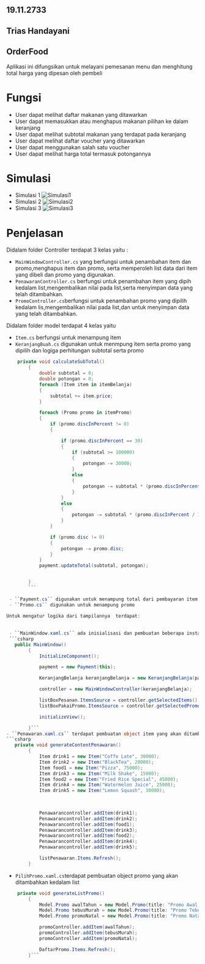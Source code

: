 ﻿## 19.11.2733
 ## Trias Handayani
 ## OrderFood
Aplikasi ini difungsikan untuk melayani pemesanan menu dan menghitung total harga yang dipesan oleh pembeli 

# Fungsi
- User dapat melihat daftar makanan yang ditawarkan
- User dapat memasukkan atau menghapus makanan pilihan ke dalam keranjang
- User dapat melihat subtotal makanan yang terdapat pada keranjang
- User dapat melihat daftar voucher yang ditawarkan
- User dapat menggunakan salah satu voucher
- User dapat melihat harga total termasuk potongannya
# Simulasi
- Simulasi 1
![Simulasi1](Simulasi1.png)
- Simulasi 2
![Simulasi2](Simulasi2.png)
- Simulasi 3
![Simulasi3](Simulasi3.png)

# Penjelasan 
Didalam folder Controller terdapat 3 kelas yaitu :

- ``MainWindowController.cs`` yang berfungsi untuk  penambahan item dan promo,menghapus item dan promo, serta memperoleh list data dari item yang dibeli dan promo yang digunakan.
- ``PenawaranController.cs`` berfungsi untuk penambahan item yang dipih kedalam list,mengembalikan nilai pada list,serta menyimpan data yang telah ditambahkan.
- ``PromoController.cs``berfungsi untuk penambahan promo yang dipilih kedalam lis,mengembalikan nilai pada list,dan untuk menyimpan data yang telah ditambahkan.


Didalam folder model terdapat 4 kelas yaitu


- ``Item.cs`` berfungsi untuk menampung item
- ``KeranjangBuah.cs`` digunakan untuk menmpung item serta promo yang dipilih dan logiga perhitungan subtotal serta promo
```csharp
    private void calculateSubTotal()
        {
            double subtotal = 0;
            double potongan = 0;
            foreach (Item item in itemBelanja)
            {
                subtotal += item.price;
            }

            foreach (Promo promo in itemPromo)
            {
                if (promo.discInPercent != 0)
                {

                    if (promo.discInPercent == 30)
                    {
                        if (subtotal >= 100000)
                        {
                            potongan -= 30000;
                        }
                        else
                        {
                            potongan -= subtotal * (promo.discInPercent / 100);
                        }
                    }
                    else
                    {
                        potongan -= subtotal * (promo.discInPercent / 100);
                    }
                }

                if (promo.disc != 0)
                {
                    potongan -= promo.disc;
                }
            }
            payment.updateTotal(subtotal, potongan);


        }
        ```
        
 - ``Payment.cs`` digunakan untuk menampung total dari pembayaran item 
 - ``Promo.cs`` digunakan untuk menampung promo
 
Untuk mengatur logika dari tampilannya  terdapat:
 
 
 - ``MainWindow.xaml.cs`` ada inisialisasi dan pembuatan beberapa instance serta kode untuk memasukkan data list promo dan item  kedalam listbox
 ```csharp 
   public MainWindow()
        {
            InitializeComponent();

            payment = new Payment(this);

            KeranjangBelanja keranjangBelanja = new KeranjangBelanja(payment, this);

            controller = new MainWindowController(keranjangBelanja);

            listBoxPesanan.ItemsSource = controller.getSelectedItems();
            listBoxPakaiPromo.ItemsSource = controller.getSelectedPromos();

            initializeView();

        }```
- ``Penawaran.xaml.cs`` terdapat pembuatan object item yang akan ditambahkan kedalam listbox
```csharp    
   private void generateContentPenawaran()
        {
            Item drink1 = new Item("Coffe Late", 30000);
            Item drink2 = new Item("BlackTea", 20000);
            Item food1 = new Item("Pizza", 75000);
            Item drink3 = new Item("Milk Shake", 15000);
            Item food2 = new Item("Fried Rice Special", 45000);
            Item drink4 = new Item("Watermelon Juice", 25000);
            Item drink5 = new Item("Lemon Squash", 30000);
            
            

            Penawarancontroller.addItem(drink1);
            Penawarancontroller.addItem(drink2);
            Penawarancontroller.addItem(food1);
            Penawarancontroller.addItem(drink3);
            Penawarancontroller.addItem(food2);
            Penawarancontroller.addItem(drink4);
            Penawarancontroller.addItem(drink5);

            listPenawaran.Items.Refresh();
        }
```
- ``PilihPromo.xaml.cs``terdapat pembuatan object promo yang akan ditambahkan kedalam list
```csharp
    private void generateListPromo()
        {
            Model.Promo awalTahun = new Model.Promo(title: "Promo Awal Tahun Diskon 25%", discInPercent: 25);
            Model.Promo tebusMurah = new Model.Promo(title: "Promo Tebus Murah Diskon 30% atau max. 30.000", discInPercent: 30);
            Model.Promo promoNatal = new Model.Promo(title: "Promo Natal Potongan 10000", disc: 10000);

            promoController.addItem(awalTahun);
            promoController.addItem(tebusMurah);
            promoController.addItem(promoNatal);

            DaftarPromo.Items.Refresh();
        }```
        
